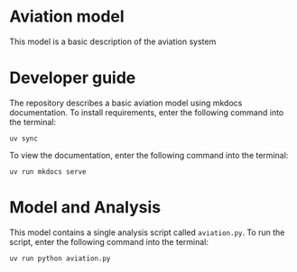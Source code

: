 # Aviation model
This model is a basic description of the aviation system

# Developer guide
The repository describes a basic aviation model using mkdocs documentation. To install requirements, enter the following command into the terminal:
```
uv sync
```
To view the documentation, enter the following command into the terminal:
```
uv run mkdocs serve
```

# Model and Analysis
This model contains a single analysis script called `aviation.py`. To run the script, enter the following command into the terminal:
```
uv run python aviation.py
```
